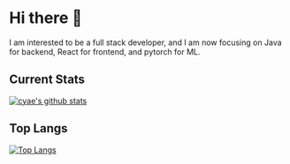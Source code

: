 # Hi there 👋

I am interested to be a full stack developer, and I am now focusing on Java for backend, React for frontend, and pytorch for ML.

## Current Stats
[![cyae's github stats](https://github-readme-stats-cyae.vercel.app/api?username=cyae&show_icons=true&theme=transparent&count_private=true&include_all_commits=true&card_width=500px)](https://github.com/cyae)

## Top Langs
[![Top Langs](https://github-readme-stats-cyae.vercel.app/api/top-langs/?username=cyae&layout=compact&theme=transparent&langs_count=10&card_width=500px)](https://github.com/cyae)

